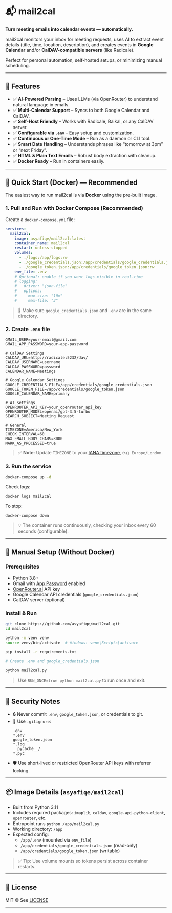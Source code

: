 # 📬 mail2cal

**Turn meeting emails into calendar events — automatically.**

mail2cal monitors your inbox for meeting requests, uses AI to extract event details (title, time, location, description), and creates events in **Google Calendar** and/or **CalDAV-compatible servers** (like Radicale).

Perfect for personal automation, self-hosted setups, or minimizing manual scheduling.

---

## 🌟 Features

- ✅ **AI-Powered Parsing** – Uses LLMs (via OpenRouter) to understand natural language in emails.
- ✅ **Multi-Calendar Support** – Syncs to both Google Calendar and CalDAV.
- ✅ **Self-Host Friendly** – Works with Radicale, Baikal, or any CalDAV server.
- ✅ **Configurable via `.env`** – Easy setup and customization.
- ✅ **Continuous or One-Time Mode** – Run as a daemon or CLI tool.
- ✅ **Smart Date Handling** – Understands phrases like “tomorrow at 3pm” or “next Friday”.
- ✅ **HTML & Plain Text Emails** – Robust body extraction with cleanup.
- ✅ **Docker Ready** – Run in containers easily.

---

## 🚀 Quick Start (Docker) — Recommended

The easiest way to run mail2cal is via **Docker** using the pre-built image.

### 1. Pull and Run with Docker Compose (Recommended)

Create a `docker-compose.yml` file:

```yaml
services:
  mail2cal:
    image: asyafiqe/mail2cal:latest
    container_name: mail2cal
    restart: unless-stopped
    volumes:
      - ./logs:/app/logs:rw
      - ./google_credentials.json:/app/credentials/google_credentials.json:ro
      - ./google_token.json:/app/credentials/google_token.json:rw
    env_file: .env
    # Optional: enable if you want logs visible in real-time
    # logging:
    #   driver: "json-file"
    #   options:
    #     max-size: "10m"
    #     max-file: "3"
```

> 🔹 Make sure `google_credentials.json` and `.env` are in the same directory.

### 2. Create `.env` file

```env
GMAIL_USER=your-email@gmail.com
GMAIL_APP_PASSWORD=your-app-password

# CalDAV Settings
CALDAV_URL=http://radicale:5232/dav/
CALDAV_USERNAME=username
CALDAV_PASSWORD=password
CALENDAR_NAME=Meetings

# Google Calendar Settings
GOOGLE_CREDENTIALS_FILE=/app/credentials/google_credentials.json
GOOGLE_TOKEN_FILE=/app/credentials/google_token.json
GOOGLE_CALENDAR_NAME=primary

# AI Settings
OPENROUTER_API_KEY=your_openrouter_api_key
OPENROUTER_MODEL=openai/gpt-3.5-turbo
SEARCH_SUBJECT=Meeting Request

# General
TIMEZONE=America/New_York
CHECK_INTERVAL=60
MAX_EMAIL_BODY_CHARS=3000
MARK_AS_PROCESSED=true
```

> ✅ **Note**: Update `TIMEZONE` to your [IANA timezone](https://en.wikipedia.org/wiki/List_of_tz_database_time_zones), e.g. `Europe/London`.

### 3. Run the service

```bash
docker-compose up -d
```

Check logs:

```bash
docker logs mail2cal
```

To stop:

```bash
docker-compose down
```

> 💡 The container runs continuously, checking your inbox every 60 seconds (configurable).

---

## 🔧 Manual Setup (Without Docker)

### Prerequisites

- Python 3.8+
- Gmail with [App Password](https://myaccount.google.com/apppasswords) enabled
- [OpenRouter.ai](https://openrouter.ai) API key
- Google Calendar API credentials (`google_credentials.json`)
- CalDAV server (optional)

### Install & Run

```bash
git clone https://github.com/asyafiqe/mail2cal.git
cd mail2cal

python -m venv venv
source venv/bin/activate  # Windows: venv\Scripts\activate

pip install -r requirements.txt

# Create .env and google_credentials.json

python mail2cal.py
```

> Use `RUN_ONCE=true python mail2cal.py` to run once and exit.

---

## 🔐 Security Notes

- 🔒 Never commit `.env`, `google_token.json`, or credentials to git.
- 📂 Use `.gitignore`:
  ```gitignore
  .env
  *.env
  google_token.json
  *.log
  __pycache__/
  *.pyc
  ```
- 🛡️ Use short-lived or restricted OpenRouter API keys with referrer locking.

---

## 📦 Image Details (`asyafiqe/mail2cal`)

- Built from Python 3.11
- Includes required packages: `imaplib`, `caldav`, `google-api-python-client`, `openrouter`, etc.
- Entrypoint runs `python /app/mail2cal.py`
- Working directory: `/app`
- Expected config:
  - `/app/.env` (mounted via `env_file`)
  - `/app/credentials/google_credentials.json` (read-only)
  - `/app/credentials/google_token.json` (writable)

> ✅ Tip: Use volume mounts so tokens persist across container restarts.

---

## 📄 License

MIT © See [LICENSE](LICENSE)

---
